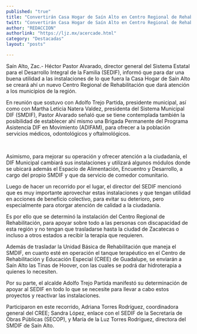 ```yaml
---
published: "true"
title: "Convertirán Casa Hogar de Saín Alto en Centro Regional de Rehabilitación"
twitt: "Convertirán Casa Hogar de Saín Alto en Centro Regional de Rehabilitación"
author: "REDACCION"
authorlink: "https://ljz.mx/acercade.html"
category: "Destacadas"
layout: "posts"

---
```



  Saín Alto, Zac.- Héctor Pastor Alvarado, director general del Sistema Estatal para el Desarrollo Integral de la Familia (SEDIF), informó que para dar una buena utilidad a las instalaciones de lo que fuera la Casa Hogar de Saín Alto se creará ahí un nuevo Centro Regional de Rehabilitación que dará atención a los municipios de la región.



  En reunión que sostuvo con Adolfo Trejo Partida, presidente municipal, así como con Martha Leticia Natera Valdez, presidenta del Sistema Municipal DIF (SMDIF), Pastor Alvarado señaló que se tiene contemplada también la posibilidad de establecer ahí mismo una Brigada Permanente del Programa Asistencia DIF en Movimiento (ADIFAM), para ofrecer a la población servicios médicos, odontológicos y oftalmológicos.





   



  Asimismo, para mejorar su operación y ofrecer atención a la ciudadanía, el DIF Municipal cambiará sus instalaciones y utilizará algunos módulos donde se ubicará además el Espacio de Alimentación, Encuentro y Desarrollo, a cargo del propio SMDIF y que da servicio de comedor comunitario.



  Luego de hacer un recorrido por el lugar, el director del SEDIF mencionó que es muy importante aprovechar estas instalaciones y que tengan utilidad en acciones de beneficio colectivo, para evitar su deterioro, pero especialmente para otorgar atención de calidad a la ciudadanía.



  Es por ello que se determinó la instalación del Centro Regional de Rehabilitación, para apoyar sobre todo a las personas con discapacidad de esta región y no tengan que trasladarse hasta la ciudad de Zacatecas o incluso a otros estados a recibir la terapia que requieren.



  Además de trasladar la Unidad Básica de Rehabilitación que maneja el SMDIF, en cuanto esté en operación el tanque terapéutico en el Centro de Rehabilitación y Educación Especial (CREE) de Guadalupe, se enviarán a Saín Alto las Tinas de Hoover, con las cuales se podrá dar hidroterapia a quienes lo necesiten.



  Por su parte, el alcalde Adolfo Trejo Partida manifestó su determinación de apoyar al SEDIF en todo lo que se necesite para llevar a cabo estos proyectos y reactivar las instalaciones.



  Participaron en este recorrido, Adriana Torres Rodríguez, coordinadora general del CREE; Sandra López, enlace con el SEDIF de la Secretaría de Obras Públicas (SECOP), y María de la Luz Torres Rodríguez, directora del SMDIF de Saín Alto.

